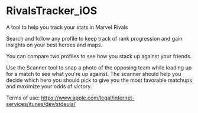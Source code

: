 # RivalsTracker_iOS

A tool to help you track your stats in Marvel Rivals

Search and follow any profile to keep track of rank progression and gain insights on your best heroes and maps.

You can compare two profiles to see how you stack up against your friends.

Use the Scanner tool to snap a photo of the opposing team while loading up for a match to see what you're up against. The scanner should help you decide which hero you should pick to give you the most favorable matchups and maximize your odds of victory.

Terms of use: https://www.apple.com/legal/internet-services/itunes/dev/stdeula/
